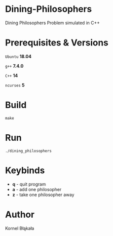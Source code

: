 # Dining-Philosophers
Dining Philosophers Problem simulated in C++ 

# Prerequisites & Versions
`Ubuntu` **18.04**

`g++` **7.4.0**

`C++` **14**

`ncurses` **5**


# Build
`make`

# Run
`./dining_philosophers`

# Keybinds

- **q** - quit program
- **a** - add one philosopher
- **z** - take one philosopher away

# Author
Kornel Błąkała
